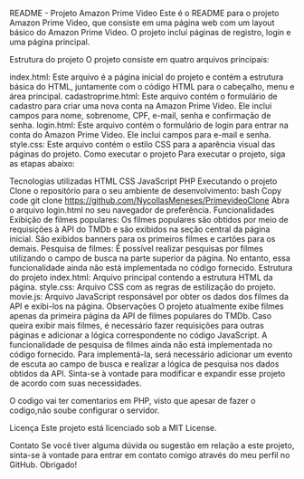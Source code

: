 README - Projeto Amazon Prime Video
Este é o README para o projeto Amazon Prime Video, que consiste em uma página web com um layout básico do Amazon Prime Video. O projeto inclui páginas de registro, login e uma página principal.

Estrutura do projeto
O projeto consiste em quatro arquivos principais:

index.html: Este arquivo é a página inicial do projeto e contém a estrutura básica do HTML, juntamente com o código HTML para o cabeçalho, menu e área principal.
cadastroprime.html: Este arquivo contém o formulário de cadastro para criar uma nova conta na Amazon Prime Video. Ele inclui campos para nome, sobrenome, CPF, e-mail, senha e confirmação de senha.
login.html: Este arquivo contém o formulário de login para entrar na conta do Amazon Prime Video. Ele inclui campos para e-mail e senha.
style.css: Este arquivo contém o estilo CSS para a aparência visual das páginas do projeto.
Como executar o projeto
Para executar o projeto, siga as etapas abaixo:


Tecnologias utilizadas
HTML
CSS
JavaScript
PHP
Executando o projeto
Clone o repositório para o seu ambiente de desenvolvimento:
bash
Copy code
git clone https://github.com/NycollasMeneses/PrimevideoClone
Abra o arquivo login.html no seu navegador de preferência.
Funcionalidades
Exibição de filmes populares: Os filmes populares são obtidos por meio de requisições à API do TMDb e são exibidos na seção central da página inicial. São exibidos banners para os primeiros filmes e cartões para os demais.
Pesquisa de filmes: É possível realizar pesquisas por filmes utilizando o campo de busca na parte superior da página. No entanto, essa funcionalidade ainda não está implementada no código fornecido.
Estrutura do projeto
index.html: Arquivo principal contendo a estrutura HTML da página.
style.css: Arquivo CSS com as regras de estilização do projeto.
movie.js: Arquivo JavaScript responsável por obter os dados dos filmes da API e exibi-los na página.
Observações
O projeto atualmente exibe filmes apenas da primeira página da API de filmes populares do TMDb. Caso queira exibir mais filmes, é necessário fazer requisições para outras páginas e adicionar a lógica correspondente no código JavaScript.
A funcionalidade de pesquisa de filmes ainda não está implementada no código fornecido. Para implementá-la, será necessário adicionar um evento de escuta ao campo de busca e realizar a lógica de pesquisa nos dados obtidos da API.
Sinta-se à vontade para modificar e expandir esse projeto de acordo com suas necessidades.

O codigo vai ter comentarios em PHP, visto que apesar de fazer o codigo,não soube configurar o servidor.


Licença
Este projeto está licenciado sob a MIT License.

Contato
Se você tiver alguma dúvida ou sugestão em relação a este projeto, sinta-se à vontade para entrar em contato comigo através do meu perfil no GitHub. Obrigado!
